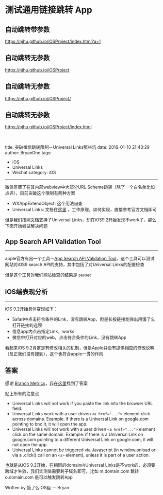 
<h1>测试通用链接跳转 App </h1>

<h2>自动跳转带参数
</h2>
<a href="https://njhu.github.io/iOSProject/index.html?a=1">https://njhu.github.io/iOSProject/index.html?a=1</a><br>

<h2>自动跳转无参数
</h2>
<a href="https://njhu.github.io/iOSProject">https://njhu.github.io/iOSProject</a><br>
        
<h2>自动跳转无参数
</h2>
<a href="https://njhu.github.io/iOSProject/">https://njhu.github.io/iOSProject/</a><br>
    
<h2>自动跳转无参数
</h2>
<a href="https://njhu.github.io/iOSProject/index.html">https://njhu.github.io/iOSProject/index.html</a><br>
<br><br>

title: 突破微信跳转限制－Universal Links那些坑
date: 2016-01-10 21:43:29
author: BryanOne
tags:
- iOS
- Universal Links
- Wechat
category: iOS


---

微信屏蔽了在其内部webview中大部分URL Scheme跳转（除了一个白名单比如点评），目前突破这个限制有两种方案

- WXAppExtendObject: 这个用法自查
- Universal Links: 文档在[这里](https://developer.apple.com/library/ios/documentation/General/Conceptual/AppSearch/UniversalLinks.html) ，工作原理，如何实现，直接参考官方文档即可

但是我们按照文档支持了Universal Links，却在iOS9.2开始发现不work了，那么下面开始尝试解决问题

## App Search API Validation Tool
---

apple官方有出一个工具－[App Search API Validation Tool](https://search.developer.apple.com/appsearch-validation-tool/)，这个工具可以测试网站对iOS9 search API的支持，其中包括了对Universal Links的配置检查

但是这个工具对我们网站检查的结果是 `passed`

## iOS端表现分析
---

iOS 9.2开始具体变现如下：

- Safari中点击符合条件的Link，没有跳转App，但是长按链接能弹出用饿了么打开链接的选项
- 信息app内点击指定Link，works
- 微信中打开对应的web，点击符合条件的Link，没有跳转App

看起来iOS 9.2肯定是有修改相关的机制，但是Apple并没有提供相应的修改说明（反正我们没有搜到），这个也符合apple一贯的作风

## 答案

感谢 [Branch Metrics](https://dev.branch.io)，我在[这里](https://dev.branch.io/recipes/branch_universal_links/ios/#which-appsbrowsers-support-universal-links)找到了答案

贴上所有的注意点

* Universal Links will not work if you paste the link into the browser URL field.
* Universal Links work with a user driven `<a href="...">` element click across domains. Example: if there is a Universal Link on google.com pointing to bnc.lt, it will open the app.
* Universal Links will not work with a user driven `<a href="...">` element click on the same domain. Example: if there is a Universal Link on google.com pointing to a different Universal Link on google.com, it will not open the app.
* Universal Links cannot be triggered via Javascript (in window.onload or via a .click() call on an `<a>` element), unless it is part of a user action.

也就是从iOS 9.2开始，在相同的domain内Universal Links是不work的，必须要跨域才生效，我们实测值需要跨子域名即可，比如 m.domain.com 跳转 o.domain.com 是可以触发跳转App


Written by 饿了么iOS组 － Bryan

